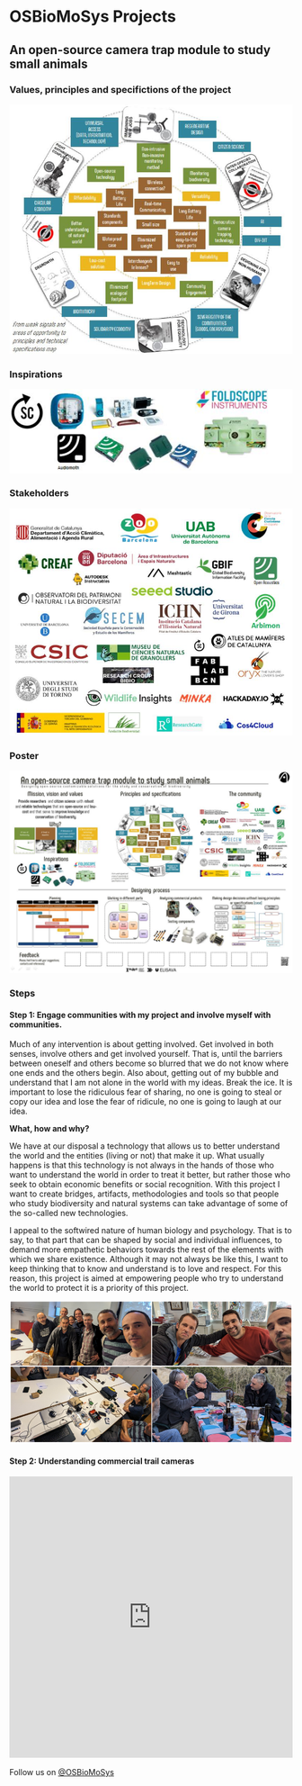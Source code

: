 # **OSBioMoSys Projects**

## An open-source camera trap module to study small animals

### Values, principles and specifictions of the project

![Project values, principles and spec](../images/MP_ProjectValuesPrincipleSpecs.jpg)

### Inspirations

![Inspirational projects](../images/MP_inspirations.jpg)

### Stakeholders

![Possible stakeholders](../images/MP_possibleStakeholders.jpg)

### Poster

![Design dialogs 2 poster](../images/MP_poster1.jpg)


### Steps

#### Step 1: Engage communities with my project and involve myself with communities.

Much of any intervention is about getting involved. Get involved in both senses, involve others and get involved yourself. That is, until the barriers between oneself and others become so blurred that we do not know where one ends and the others begin. Also about, getting out of my bubble and understand that I am not alone in the world with my ideas. Break the ice. It is important to lose the ridiculous fear of sharing, no one is going to steal or copy our idea and lose the fear of ridicule, no one is going to laugh at our idea.

**What, how and why?**

We have at our disposal a technology that allows us to better understand the world and the entities (living or not) that make it up. What usually happens is that this technology is not always in the hands of those who want to understand the world in order to treat it better, but rather those who seek to obtain economic benefits or social recognition. With this project I want to create bridges, artifacts, methodologies and tools so that people who study biodiversity and natural systems can take advantage of some of the so-called new technologies.

I appeal to the softwired nature of human biology and psychology. That is to say, to that part that can be shaped by social and individual influences, to demand more empathetic behaviors towards the rest of the elements with which we share existence. Although it may not always be like this, I want to keep thinking that to know and understand is to love and respect. For this reason, this project is aimed at empowering people who try to understand the world to protect it is a priority of this project.

![Working with communities](../images/MP_communities.PNG)

#### Step 2: Understanding commercial trail cameras

<iframe src="https://www.youtube.com/embed/Bn4BHyr0K_U?si=WTkQIoIbWOFq3Q-m" 
frameborder="0"
width="100%"
height="500"
allowfullscreen="true"
mozallowfullscreen="true"
webkitallowfullscreen="true">
</iframe>


Follow us on [@OSBioMoSys](https://www.instagram.com/osbiomosys/)